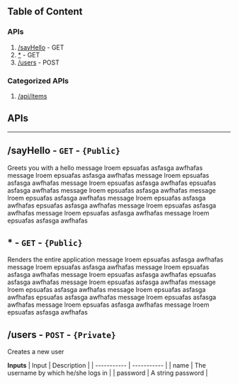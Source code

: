 
  ## Table of Content
  ### APIs 
1. [/sayHello](#sayHello) - GET
2. [*](#) - GET
3. [/users](#users) - POST
  ### Categorized APIs
  1. [/api/items](pages/api-items.md)
  
    
## APIs
---
<h2 id="sayHello"> <b>/sayHello</b> - <code>GET</code> - <code>{Public}</code></h2>
Greets you with a hello message lroem epsuafas asfasga awfhafas message lroem epsuafas asfasga awfhafas message lroem epsuafas asfasga awfhafas message lroem epsuafas asfasga awfhafas epsuafas asfasga awfhafas message lroem epsuafas asfasga awfhafas message lroem epsuafas asfasga awfhafas message lroem epsuafas asfasga awfhafas epsuafas asfasga awfhafas message lroem epsuafas asfasga awfhafas message lroem epsuafas asfasga awfhafas message lroem epsuafas asfasga awfhafas
<h2 id=""> <b>*</b> - <code>GET</code> - <code>{Public}</code></h2>
Renders the entire application message lroem epsuafas asfasga awfhafas message lroem epsuafas asfasga awfhafas message lroem epsuafas asfasga awfhafas message lroem epsuafas asfasga awfhafas epsuafas asfasga awfhafas message lroem epsuafas asfasga awfhafas message lroem epsuafas asfasga awfhafas message lroem epsuafas asfasga awfhafas epsuafas asfasga awfhafas message lroem epsuafas asfasga awfhafas message lroem epsuafas asfasga awfhafas message lroem epsuafas asfasga awfhafas
<h2 id="users"> <b>/users</b> - <code>POST</code> - <code>{Private}</code></h2>
Creates a new user

  **Inputs**
| Input      | Description |
| ----------- | ----------- |
| name | The username by which he/she logs in |
| password | A string password |